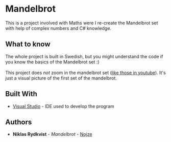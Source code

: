 # Mandelbrot
This is a project involved with Maths were I re-create the Mandelbrot set with help of complex numbers and C# knowledge.

## What to know
The whole project is built in Swedish, but you might understand the code if you know the basics of the Mandelbrot set :)<br><br>This project does *not* zoom in the mandelbrot set ([like those in youtube](https://www.youtube.com/watch?v=PD2XgQOyCCk&)). It's just a visual picture of the first set of the mandelbrot.

## Built With

* [Visual Studio](https://visualstudio.microsoft.com/) - IDE used to develop the program

## Authors

* **Niklas Rydkvist** - *Mandelbrot* - [Nojze](https://github.com/Nojze)
